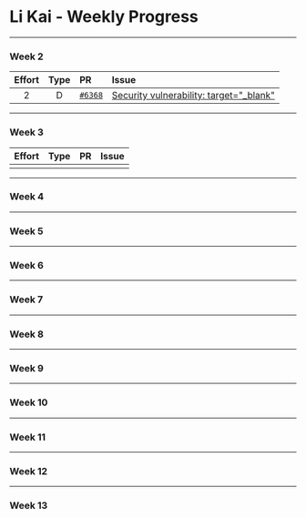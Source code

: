 # Li Kai - Weekly Progress

---

### Week 2

Effort| Type | PR | Issue
:----:|:----:|:-----------|:------
2 | D | [`#6368`](https://github.com/TEAMMATES/teammates/pull/6368) | [Security vulnerability: target="_blank"](https://github.com/TEAMMATES/teammates/issues/6367)

---
### Week 3

Effort| Type | PR | Issue
:----:|:----:|:-----------|:------
 |  |  |

---
### Week 4

---
### Week 5

---
### Week 6

---
### Week 7

---
### Week 8

---
### Week 9

---
### Week 10

---
### Week 11

---
### Week 12

---
### Week 13


